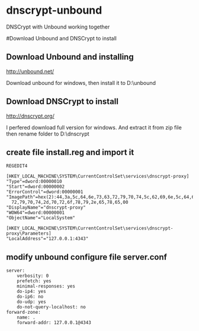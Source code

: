 dnscrypt-unbound
================

DNSCrypt with Unbound working together


#Download Unbound and DNSCrypt to install


Download Unbound and installing
-------------------------------

http://unbound.net/

Download unbound for windows, then install it to D:\unbound



Download DNSCrypt to install 
-------------------------------

http://dnscrypt.org/

I perfered download full version for windows.
And extract it from zip file then rename folder to D:\dnscrypt


create file install.reg and import it
---------------------------------------

```
REGEDIT4

[HKEY_LOCAL_MACHINE\SYSTEM\CurrentControlSet\services\dnscrypt-proxy]
"Type"=dword:00000010
"Start"=dword:00000002
"ErrorControl"=dword:00000001
"ImagePath"=hex(2):44,3a,5c,64,6e,73,63,72,79,70,74,5c,62,69,6e,5c,64,6e,73,63,\
  72,79,70,74,2d,70,72,6f,78,79,2e,65,78,65,00
"DisplayName"="dnscrypt-proxy"
"WOW64"=dword:00000001
"ObjectName"="LocalSystem"

[HKEY_LOCAL_MACHINE\SYSTEM\CurrentControlSet\services\dnscrypt-proxy\Parameters]
"LocalAddress"="127.0.0.1:4343"
```


modify unbound configure file server.conf
-----------------------------------------

```
server: 
    verbosity: 0 
    prefetch: yes
    minimal-responses: yes
    do-ip4: yes   
    do-ip6: no  
    do-udp: yes
    do-not-query-localhost: no
forward-zone:  
    name: .
    forward-addr: 127.0.0.1@4343
```
    

